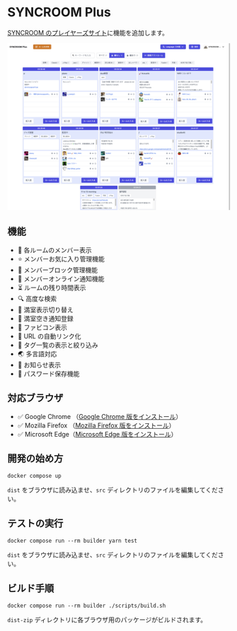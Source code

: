 # SYNCROOM Plus

[SYNCROOM のプレイヤーズサイト](https://syncroom.yamaha.com/play/)に機能を追加します。

![SYNCROOM-Plus](/docs/screenshot_2400x1800.jpg)

## 機能

- 👤 各ルームのメンバー表示
- ⭐ メンバーお気に入り管理機能
- 🚫 メンバーブロック管理機能
- 🔔 メンバーオンライン通知機能
- ⏳ ルームの残り時間表示
- 🔍 高度な検索
- 🚫 満室表示切り替え
- 🔔 満室空き通知登録
- 🍎 ファビコン表示
- 🔗 URL の自動リンク化
- 🔖 タグ一覧の表示と絞り込み
- 🌏 多言語対応
- 📌 お知らせ表示
- 🔐 パスワード保存機能

## 対応ブラウザ

- ✅ Google Chrome （[Google Chrome 版をインストール](https://chrome.google.com/webstore/detail/syncroom-plus-%E3%83%AB%E3%83%BC%E3%83%A0%E4%B8%80%E8%A6%A7%E3%81%8C%E4%BE%BF%E5%88%A9%E3%81%AB%EF%BC%81/gpgdkbjhojmcmkpldiopicipgolddmfg?hl=ja)）
- ✅ Mozilla Firefox （[Mozilla Firefox 版をインストール](https://addons.mozilla.org/ja/firefox/addon/syncroom-plus/)）
- ✅ Microsoft Edge（[Microsoft Edge 版をインストール](https://microsoftedge.microsoft.com/addons/detail/syncroom-plus-%E3%83%AB%E3%83%BC%E3%83%A0%E4%B8%80%E8%A6%A7%E3%81%8C%E4%BE%BF%E5%88%A9%E3%81%AB/jidoehgenjfemiclndkcockblmbcihem?hl=ja)）

## 開発の始め方

```
docker compose up
```

`dist` をブラウザに読み込ませ、`src` ディレクトリのファイルを編集してください。

## テストの実行

```
docker compose run --rm builder yarn test
```

`dist` をブラウザに読み込ませ、`src` ディレクトリのファイルを編集してください。

## ビルド手順

```
docker compose run --rm builder ./scripts/build.sh
```

`dist-zip` ディレクトリに各ブラウザ用のパッケージがビルドされます。
